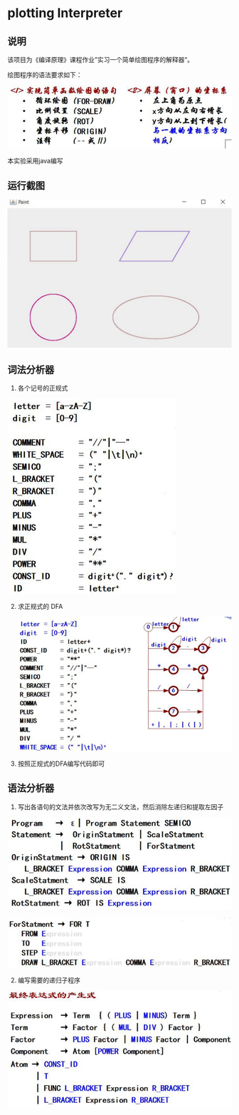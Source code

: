 # plotting Interpreter

## 说明

该项目为《编译原理》课程作业”实习一个简单绘图程序的解释器“。  

绘图程序的语法要求如下：

![image1](https://raw.githubusercontent.com/a-psycho/plottingInterpreter/master/images/image1.png)

本实验采用java编写

## 运行截图

![run_example](https://raw.githubusercontent.com/a-psycho/plottingInterpreter/master/images/run_example.png)

## 词法分析器

1. 各个记号的正规式

![image2](https://raw.githubusercontent.com/a-psycho/plottingInterpreter/master/images/image2.png)

2. 求正规式的 DFA

   ![image3](https://raw.githubusercontent.com/a-psycho/plottingInterpreter/master/images//image3.png)

3. 按照正规式的DFA编写代码即可

## 语法分析器

1. 写出各语句的文法并依次改写为无二义文法，然后消除左递归和提取左因子

![image4](https://raw.githubusercontent.com/a-psycho/plottingInterpreter/master/images/image4.png)

![image5](https://raw.githubusercontent.com/a-psycho/plottingInterpreter/master/images/image5.png)

2. 编写需要的递归子程序

![image6](https://raw.githubusercontent.com/a-psycho/plottingInterpreter/master/images/image6.png)
